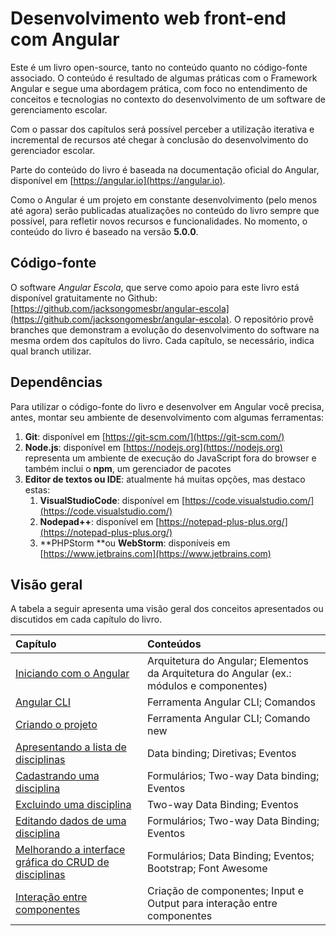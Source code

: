# Desenvolvimento web front-end com Angular

Este é um livro open-source, tanto no conteúdo quanto no código-fonte associado. O conteúdo é resultado de algumas práticas com o Framework Angular e segue uma abordagem prática, com foco no entendimento de conceitos e tecnologias no contexto do desenvolvimento de um software de gerenciamento escolar.

Com o passar dos capítulos será possível perceber a utilização iterativa e incremental de recursos até chegar à conclusão do desenvolvimento do gerenciador escolar.

Parte do conteúdo do livro é baseada na documentação oficial do Angular, disponível em [https://angular.io](https://angular.io).

Como o Angular é um projeto em constante desenvolvimento \(pelo menos até agora\) serão publicadas atualizações no conteúdo do livro sempre que possível, para refletir novos recursos e funcionalidades. No momento, o conteúdo do livro é baseado na versão **5.0.0**.

## Código-fonte

O software _Angular Escola_, que serve como apoio para este livro está disponível gratuitamente no Github: [https://github.com/jacksongomesbr/angular-escola](https://github.com/jacksongomesbr/angular-escola). O repositório provê branches que demonstram a evolução do desenvolvimento do software na mesma ordem dos capítulos do livro. Cada capítulo, se necessário, indica qual branch utilizar.

## Dependências

Para utilizar o código-fonte do livro e desenvolver em Angular você precisa, antes, montar seu ambiente de desenvolvimento com algumas ferramentas:

1. **Git**: disponível em [https://git-scm.com/](https://git-scm.com/)
2. **Node.js**: disponível em [https://nodejs.org](https://nodejs.org) representa um ambiente de execução do JavaScript fora do browser e também inclui o **npm**, um gerenciador de pacotes
3. **Editor de textos ou IDE**: atualmente há muitas opções, mas destaco estas:
   1. **VisualStudioCode**: disponível em [https://code.visualstudio.com/](https://code.visualstudio.com/)
   2. **Nodepad++**: disponível em [https://notepad-plus-plus.org/](https://notepad-plus-plus.org/) 
   3. **PHPStorm **ou **WebStorm**: disponíveis em [https://www.jetbrains.com](https://www.jetbrains.com)

## Visão geral

A tabela a seguir apresenta uma visão geral dos conceitos apresentados ou discutidos em cada capítulo do livro.

| Capítulo | Conteúdos |
| :--- | :--- |
| [Iniciando com o Angular](/conceitos-iniciais/iniciando-com-o-angular.md) | Arquitetura do Angular; Elementos da Arquitetura do Angular \(ex.: módulos e componentes\) |
| [Angular CLI](/conceitos-iniciais/angular-cli.md) | Ferramenta Angular CLI; Comandos |
| [Criando o projeto](/conceitos-iniciais/criando-o-projeto.md) | Ferramenta Angular CLI; Comando new |
| [Apresentando a lista de disciplinas](/conceitos-iniciais/apresentando-a-lista-de-disciplinas.md) | Data binding; Diretivas; Eventos |
| [Cadastrando uma disciplina](/cadastrando-uma-disciplina.md) | Formulários; Two-way Data binding; Eventos |
| [Excluindo uma disciplina](/excluindo-uma-disciplina.md) | Two-way Data Binding; Eventos |
| [Editando dados de uma disciplina](/conceitos-iniciais/editando-dados-de-uma-disciplina.md) | Formulários; Two-way Data Binding; Eventos |
| [Melhorando a interface gráfica do CRUD de disciplinas](/conceitos-iniciais/melhorando-a-interface-com-bootstrap.md) | Formulários; Data Binding; Eventos; Bootstrap; Font Awesome |
| [Interação entre componentes](/interacao-entre-componentes.md) | Criação de componentes; Input e Output para interação entre componentes |



